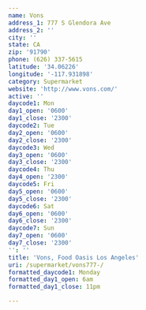 ```yaml
---
name: Vons
address_1: 777 S Glendora Ave
address_2: ''
city: ''
state: CA
zip: '91790'
phone: (626) 337-5615
latitude: '34.06226'
longitude: '-117.931898'
category: Supermarket
website: 'http://www.vons.com/'
active: ''
daycode1: Mon
day1_open: '0600'
day1_close: '2300'
daycode2: Tue
day2_open: '0600'
day2_close: '2300'
daycode3: Wed
day3_open: '0600'
day3_close: '2300'
daycode4: Thu
day4_open: '2300'
daycode5: Fri
day5_open: '0600'
day5_close: '2300'
daycode6: Sat
day6_open: '0600'
day6_close: '2300'
daycode7: Sun
day7_open: '0600'
day7_close: '2300'
'': ''
title: 'Vons, Food Oasis Los Angeles'
uri: /supermarket/vons777-/
formatted_daycode1: Monday
formatted_day1_open: 6am
formatted_day1_close: 11pm

---
```

